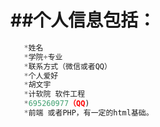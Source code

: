 ﻿
##个人信息包括：
=========
```js
   *姓名
   *学院+专业
   *联系方式（微信或者QQ）
   *个人爱好
   *胡文宇
   *计软院 软件工程
   *695260977（QQ)
   *前端 或者PHP，有一定的html基础。
```